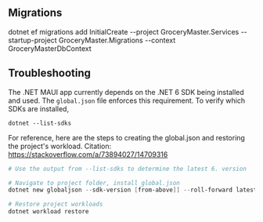 

## Migrations
dotnet ef migrations add InitialCreate --project GroceryMaster.Services --startup-project GroceryMaster.Migrations --context GroceryMasterDbContext



## Troubleshooting
The .NET MAUI app currently depends on the .NET 6 SDK being installed and used. The `global.json` file enforces this requirement. To verify which SDKs are installed, 

`dotnet --list-sdks`

For reference, here are the steps to creating the global.json and restoring the project's workload. Citation: https://stackoverflow.com/a/73894027/14709316

```powershell
# Use the output from --list-sdks to determine the latest 6. version

# Navigate to project folder, install global.json
dotnet new globaljson --sdk-version [from-above]] --roll-forward latestMinor

# Restore project workloads
dotnet workload restore
```